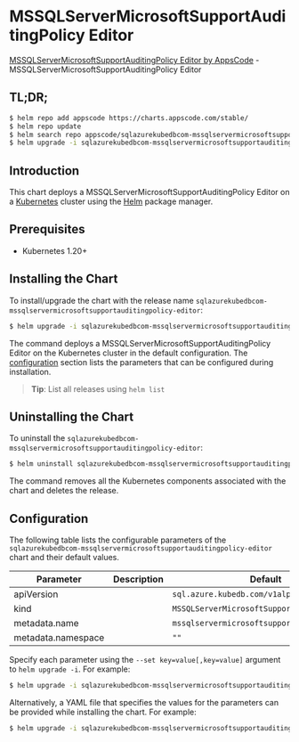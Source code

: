 # MSSQLServerMicrosoftSupportAuditingPolicy Editor

[MSSQLServerMicrosoftSupportAuditingPolicy Editor by AppsCode](https://appscode.com) - MSSQLServerMicrosoftSupportAuditingPolicy Editor

## TL;DR;

```bash
$ helm repo add appscode https://charts.appscode.com/stable/
$ helm repo update
$ helm search repo appscode/sqlazurekubedbcom-mssqlservermicrosoftsupportauditingpolicy-editor --version=v0.22.0
$ helm upgrade -i sqlazurekubedbcom-mssqlservermicrosoftsupportauditingpolicy-editor appscode/sqlazurekubedbcom-mssqlservermicrosoftsupportauditingpolicy-editor -n default --create-namespace --version=v0.22.0
```

## Introduction

This chart deploys a MSSQLServerMicrosoftSupportAuditingPolicy Editor on a [Kubernetes](http://kubernetes.io) cluster using the [Helm](https://helm.sh) package manager.

## Prerequisites

- Kubernetes 1.20+

## Installing the Chart

To install/upgrade the chart with the release name `sqlazurekubedbcom-mssqlservermicrosoftsupportauditingpolicy-editor`:

```bash
$ helm upgrade -i sqlazurekubedbcom-mssqlservermicrosoftsupportauditingpolicy-editor appscode/sqlazurekubedbcom-mssqlservermicrosoftsupportauditingpolicy-editor -n default --create-namespace --version=v0.22.0
```

The command deploys a MSSQLServerMicrosoftSupportAuditingPolicy Editor on the Kubernetes cluster in the default configuration. The [configuration](#configuration) section lists the parameters that can be configured during installation.

> **Tip**: List all releases using `helm list`

## Uninstalling the Chart

To uninstall the `sqlazurekubedbcom-mssqlservermicrosoftsupportauditingpolicy-editor`:

```bash
$ helm uninstall sqlazurekubedbcom-mssqlservermicrosoftsupportauditingpolicy-editor -n default
```

The command removes all the Kubernetes components associated with the chart and deletes the release.

## Configuration

The following table lists the configurable parameters of the `sqlazurekubedbcom-mssqlservermicrosoftsupportauditingpolicy-editor` chart and their default values.

|     Parameter      | Description |                        Default                         |
|--------------------|-------------|--------------------------------------------------------|
| apiVersion         |             | <code>sql.azure.kubedb.com/v1alpha1</code>             |
| kind               |             | <code>MSSQLServerMicrosoftSupportAuditingPolicy</code> |
| metadata.name      |             | <code>mssqlservermicrosoftsupportauditingpolicy</code> |
| metadata.namespace |             | <code>""</code>                                        |


Specify each parameter using the `--set key=value[,key=value]` argument to `helm upgrade -i`. For example:

```bash
$ helm upgrade -i sqlazurekubedbcom-mssqlservermicrosoftsupportauditingpolicy-editor appscode/sqlazurekubedbcom-mssqlservermicrosoftsupportauditingpolicy-editor -n default --create-namespace --version=v0.22.0 --set apiVersion=sql.azure.kubedb.com/v1alpha1
```

Alternatively, a YAML file that specifies the values for the parameters can be provided while
installing the chart. For example:

```bash
$ helm upgrade -i sqlazurekubedbcom-mssqlservermicrosoftsupportauditingpolicy-editor appscode/sqlazurekubedbcom-mssqlservermicrosoftsupportauditingpolicy-editor -n default --create-namespace --version=v0.22.0 --values values.yaml
```
